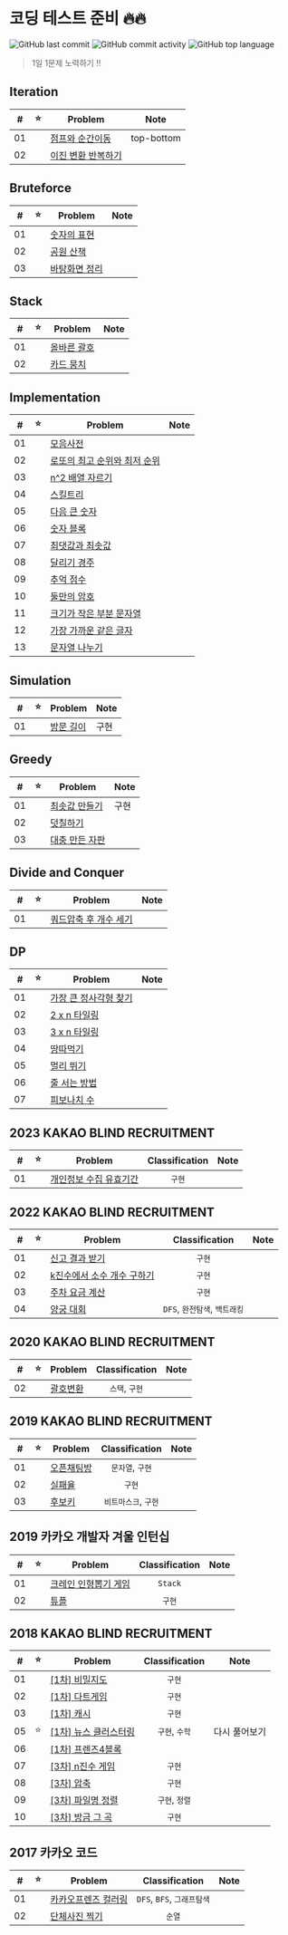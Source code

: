 # 코딩 테스트 준비 🔥🔥

![GitHub last commit](https://img.shields.io/github/last-commit/seongho-joo/Algorithm)
![GitHub commit activity](https://img.shields.io/github/commit-activity/m/seongho-joo/Algorithm)
![GitHub top language](https://img.shields.io/github/languages/top/seongho-joo/Algorithm?color=00599C)
> 1일 1문제 노력하기 ‼️

## Iteration

| #  | ⭐ | Problem                            | Note       |
|----|---|------------------------------------|------------|
| 01 |   | [점프와 순간이동](./Iteration/prg12980)   | top-bottom |
| 02 |   | [이진 변환 반복하기](./Iteration/prg17680) |            |

## Bruteforce

| #  | ⭐ | Problem                           | Note |
|----|---|-----------------------------------|------|
| 01 |   | [숫자의 표현](./Bruteforce/prg12924)   |      |
| 02 |   | [공원 산책](./Bruteforce/prg172928)   |      |
| 03 |   | [바탕화면 정리](./Bruteforce/prg161990) |      |

## Stack

| #  | ⭐ | Problem                    | Note |
|----|---|----------------------------|------|
| 01 |   | [올바른 괄호](./Stack/prg12909) |      |
| 02 |   | [카드 뭉치](./Stack/prg159994) |      |

## Implementation

| #  | ⭐ | Problem                                       | Note |
|----|---|-----------------------------------------------|------|
| 01 |   | [모음사전](./Implementation/모음사전)                 |      |
| 02 |   | [로또의 최고 순위와 최저 순위](./Implementation/prg77484) |      |
| 03 |   | [n^2 배열 자르기](./Implementation/prg87390)       |      |
| 04 |   | [스킬트리](./Implementation/prg49993)             |      |
| 05 |   | [다음 큰 숫자](./Implementation/prg12911)          |      |
| 06 |   | [숫자 블록](./Implementation/prg12923)            |      |
| 07 |   | [최댓값과 최솟값](./Implementation/prg12939)         |      |
| 08 |   | [달리기 경주](./Implementation/prg178871)          |      |
| 09 |   | [추억 점수](./Implementation/prg176963)           |      |
| 10 |   | [둘만의 암호](./Implementation/prg155652)          |      |
| 11 |   | [크기가 작은 부분 문자열](./Implementation/prg147355)   |      |
| 12 |   | [가장 가까운 같은 글자](./Implementation/prg142086)    |      |
| 13 |   | [문자열 나누기](./Implementation/prg140108.py)      |      |

## Simulation

| #  | ⭐ | Problem                        | Note |
|----|---|--------------------------------|------|
| 01 |   | [방문 길이](./Simulation/prg49994) | 구현   |

## Greedy

| #  | ⭐ | Problem                        | Note |
|----|---|--------------------------------|------|
| 01 |   | [최솟값 만들기](./Greedy/prg12941)   | 구현   |
| 02 |   | [덧칠하기](./Greedy/prg161989)     |      |
| 03 |   | [대충 만든 자판](./Greedy/prg160586) |      |

## Divide and Conquer

| #  | ⭐ | Problem                                     | Note |
|----|---|---------------------------------------------|------|
| 01 |   | [쿼드압축 후 개수 세기](./DivideAndConquer/prg68936) |

## DP

| #  | ⭐ | Problem                       | Note |
|----|---|-------------------------------|------|
| 01 |   | [가장 큰 정사각형 찾기](./DP/prg12905) |
| 02 |   | [2 x n 타일링](./DP/prg12900)    |
| 03 |   | [3 x n 타일링](./DP/prg12902)    |
| 04 |   | [땅따먹기](./DP/prg12913)         |
| 05 |   | [멀리 뛰기](./DP/prg12914)        |
| 06 |   | [줄 서는 방법](./DP/prg12936)      |
| 07 |   | [피보나치 수](./DP/prg12945)       |

## 2023 KAKAO BLIND RECRUITMENT

| #  | ⭐ | Problem                                           | Classification | Note |
|:--:|:-:|---------------------------------------------------|:--------------:|:----:|
| 01 |   | [개인정보 수집 유효기간](./2023_KAKAO_BLIND_RECRUITMENT/P1) |      `구현`      |      |

## 2022 KAKAO BLIND RECRUITMENT

| #  | ⭐ | Problem                                              |    Classification     | Note |
|:--:|:-:|------------------------------------------------------|:---------------------:|:----:|
| 01 |   | [신고 결과 받기](./2022_KAKAO_BLIND_RECRUITMENT/P1)        |         `구현`          |      |
| 02 |   | [k진수에서 소수 개수 구하기](./2022_KAKAO_BLIND_RECRUITMENT/P2) |         `구현`          |      |
| 03 |   | [주차 요금 계산](./2022_KAKAO_BLIND_RECRUITMENT/P3)        |         `구현`          |      |
| 04 |   | [양궁 대회](./2022_KAKAO_BLIND_RECRUITMENT/P4)           | `DFS`, `완전탐색`, `백트래킹` |      |

## 2020 KAKAO BLIND RECRUITMENT

| #  | ⭐ | Problem                                   | Classification | Note |
|:--:|:-:|-------------------------------------------|:--------------:|:----:|
| 02 |   | [괄호변환](./2020_KAKAO_BLIND_RECRUITMENT/P2) |   `스택`, `구현`   |      |

## 2019 KAKAO BLIND RECRUITMENT

| #  | ⭐ | Problem                                    | Classification | Note |
|:--:|:-:|--------------------------------------------|:--------------:|:----:|
| 01 |   | [오픈채팅방](./2019_KAKAO_BLIND_RECRUITMENT/P1) |  `문자열`, `구현`   |      |
| 02 |   | [실패율](./2019_KAKAO_BLIND_RECRUITMENT/P2)   |      `구현`      |      |
| 03 |   | [후보키](./2019_KAKAO_BLIND_RECRUITMENT/P3)   | `비트마스크`, `구현`  |      |

## 2019 카카오 개발자 겨울 인턴십

| #  | ⭐ | Problem                                  | Classification | Note |
|:--:|:-:|------------------------------------------|:--------------:|:----:|
| 01 |   | [크레인 인형뽑기 게임](./_2019_카카오_개발자_겨울_인턴십/P1) |    `Stack`     |      |
| 02 |   | [튜플](./2019_카카오_개발자_겨울_인턴십/P2)           |      `구현`      |      |

## 2018 KAKAO BLIND RECRUITMENT

| #  | ⭐ | Problem                                              | Classification |  Note   |
|:--:|:-:|------------------------------------------------------|:--------------:|:-------:|
| 01 |   | [[1차] 비밀지도](./2018_KAKAO_BLIND_RECRUITMENT/P1)       |      `구현`      |         |
| 02 |   | [[1차] 다트게임](./2018_KAKAO_BLIND_RECRUITMENT/P2)       |      `구현`      |         |
| 03 |   | [[1차] 캐시](./2018_KAKAO_BLIND_RECRUITMENT/P3)         |      `구현`      |         |
| 05 | ⭐ | [[1차] 뉴스 클러스터링](./2018_KAKAO_BLIND_RECRUITMENT/P5)   |   `구현`, `수학`   | 다시 풀어보기 |
| 06 |   | [[1차] 프렌즈4블록](./2018_KAKAO_BLIND_RECRUITMENT/P6)     |                |         |
| 07 |   | [[3차] n진수 게임](./2018_KAKAO_BLIND_RECRUITMENT/_3차/P1) |      `구현`      |         |
| 08 |   | [[3차] 압축](./2018_KAKAO_BLIND_RECRUITMENT/_3차/P2)     |      `구현`      |         |
| 09 |   | [[3차] 파일명 정렬](./2018_KAKAO_BLIND_RECRUITMENT/_3차/P3) |   `구현`, `정렬`   |         |
| 10 |   | [[3차] 방금 그 곡](./2018_KAKAO_BLIND_RECRUITMENT/_3차/P4) |      `구현`      |         |

## 2017 카카오 코드

| #  | ⭐ | Problem                        |    Classification     | Note |
|:--:|---|--------------------------------|:---------------------:|------|
| 01 |   | [카카오프렌즈 컬러링](./2017_카카오_코드/예선) | `DFS`, `BFS`, `그래프탐색` |      |
| 02 |   | [단체사진 찍기](./2017_카카오_코드/본선)    |         `순열`          |      |


